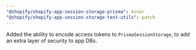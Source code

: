```yaml
---
"@shopify/shopify-app-session-storage-prisma": minor
"@shopify/shopify-app-session-storage-test-utils": patch
---
```


Added the ability to encode access tokens to `PrismaSessionStorage`, to add an extra layer of security to app DBs.
